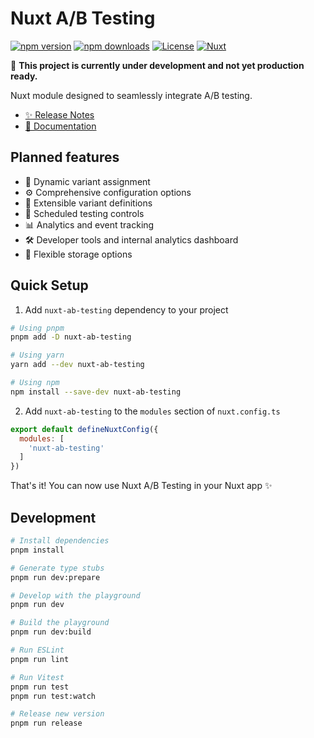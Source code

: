 # Nuxt A/B Testing

[![npm version][npm-version-src]][npm-version-href]
[![npm downloads][npm-downloads-src]][npm-downloads-href]
[![License][license-src]][license-href]
[![Nuxt][nuxt-src]][nuxt-href]

🚧 **This project is currently under development and not yet production ready.**

Nuxt module designed to seamlessly integrate A/B testing.

- [✨ Release Notes](/CHANGELOG.md)
- [📖 Documentation](https://nuxt-ab-testing.vercel.app)

## Planned features

- 🔄 Dynamic variant assignment
- ⚙️ Comprehensive configuration options
- 📐 Extensible variant definitions
- 📅 Scheduled testing controls
- 📊 Analytics and event tracking
- 🛠 Developer tools and internal analytics dashboard
- 💾 Flexible storage options

## Quick Setup

1. Add `nuxt-ab-testing` dependency to your project

```bash
# Using pnpm
pnpm add -D nuxt-ab-testing

# Using yarn
yarn add --dev nuxt-ab-testing

# Using npm
npm install --save-dev nuxt-ab-testing
```

2. Add `nuxt-ab-testing` to the `modules` section of `nuxt.config.ts`

```js
export default defineNuxtConfig({
  modules: [
    'nuxt-ab-testing'
  ]
})
```

That's it! You can now use Nuxt A/B Testing in your Nuxt app ✨

## Development

```bash
# Install dependencies
pnpm install

# Generate type stubs
pnpm run dev:prepare

# Develop with the playground
pnpm run dev

# Build the playground
pnpm run dev:build

# Run ESLint
pnpm run lint

# Run Vitest
pnpm run test
pnpm run test:watch

# Release new version
pnpm run release
```

<!-- Badges -->
[npm-version-src]: https://img.shields.io/npm/v/nuxt-ab-testing/latest.svg?style=flat&colorA=020420&colorB=00DC82
[npm-version-href]: https://npmjs.com/package/nuxt-ab-testing

[npm-downloads-src]: https://img.shields.io/npm/dm/nuxt-ab-testing.svg?style=flat&colorA=020420&colorB=00DC82
[npm-downloads-href]: https://npmjs.com/package/nuxt-ab-testing

[license-src]: https://img.shields.io/npm/l/nuxt-ab-testing.svg?style=flat&colorA=020420&colorB=00DC82
[license-href]: https://npmjs.com/package/nuxt-ab-testing

[nuxt-src]: https://img.shields.io/badge/Nuxt-020420?logo=nuxt.js
[nuxt-href]: https://nuxt.com
